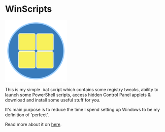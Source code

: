 # WinScripts
<img src="https://github.com/mewostick/WinScripts/blob/main/images/WinScripts.png" width="200" height="200">

This is my simple .bat script which contains some registry tweaks, ability to launch some PowerShell scripts, access hidden Control Panel applets & download and install some useful stuff for you.

It's main purpose is to reduce the time I spend setting up Windows to be my definition of 'perfect'.

Read more about it on <a href="https://catdomeow.xyz/blog/bat-attempt-winscripts" target="_blank">here</a>.
